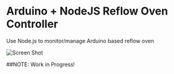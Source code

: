 Arduino + NodeJS Reflow Oven Controller
==========================================

Use Node.js to monitor/manage Arduino based reflow oven

![Screen Shot](https://raw.githubusercontent.com/openhardwarecoza/reflow-nodejs/master/screencap.png)

##NOTE:
Work in Progress!
